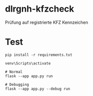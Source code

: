 # dlrgnh-kfzcheck
Prüfung auf registrierte KFZ Kennzeichen


# Test

```
pip install -r requirements.txt

venv\Scripts\activate

# Normal
flask --app app.py run

# Debugging
flask --app app.py --debug run
```
